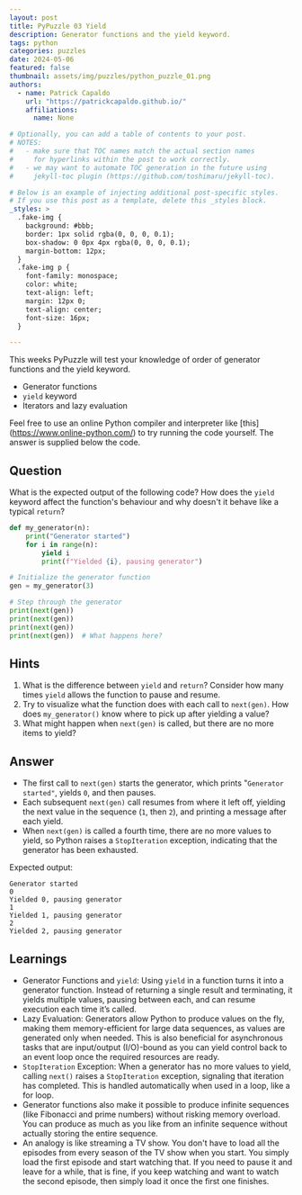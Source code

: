 ```yaml
---
layout: post
title: PyPuzzle 03 Yield
description: Generator functions and the yield keyword.
tags: python
categories: puzzles
date: 2024-05-06
featured: false
thumbnail: assets/img/puzzles/python_puzzle_01.png
authors:
  - name: Patrick Capaldo
    url: "https://patrickcapaldo.github.io/"
    affiliations:
      name: None

# Optionally, you can add a table of contents to your post.
# NOTES:
#   - make sure that TOC names match the actual section names
#     for hyperlinks within the post to work correctly.
#   - we may want to automate TOC generation in the future using
#     jekyll-toc plugin (https://github.com/toshimaru/jekyll-toc).

# Below is an example of injecting additional post-specific styles.
# If you use this post as a template, delete this _styles block.
_styles: >
  .fake-img {
    background: #bbb;
    border: 1px solid rgba(0, 0, 0, 0.1);
    box-shadow: 0 0px 4px rgba(0, 0, 0, 0.1);
    margin-bottom: 12px;
  }
  .fake-img p {
    font-family: monospace;
    color: white;
    text-align: left;
    margin: 12px 0;
    text-align: center;
    font-size: 16px;
  }

---
```


This weeks PyPuzzle will test your knowledge of order of generator functions and the yield keyword.

- Generator functions
- `yield` keyword
- Iterators and lazy evaluation

Feel free to use an online Python compiler and interpreter like [this] (https://www.online-python.com/) to try running the code yourself. The answer is supplied below the code.

## Question

What is the expected output of the following code? How does the `yield` keyword affect the function's behaviour and why doesn't it behave like a typical `return`?

```python
def my_generator(n):
    print("Generator started")
    for i in range(n):
        yield i
        print(f"Yielded {i}, pausing generator")

# Initialize the generator function
gen = my_generator(3)

# Step through the generator
print(next(gen))
print(next(gen))
print(next(gen))
print(next(gen))  # What happens here?

```

## Hints

1. What is the difference between `yield` and `return`? Consider how many times `yield` allows the function to pause and resume.
2. Try to visualize what the function does with each call to `next(gen)`. How does `my_generator()` know where to pick up after yielding a value?
3. What might happen when `next(gen)` is called, but there are no more items to yield?


## Answer

- The first call to `next(gen)` starts the generator, which prints "`Generator started"`, yields `0`, and then pauses.
- Each subsequent `next(gen)` call resumes from where it left off, yielding the next value in the sequence (`1`, then `2`), and printing a message after each yield.
- When `next(gen)` is called a fourth time, there are no more values to yield, so Python raises a `StopIteration` exception, indicating that the generator has been exhausted.

Expected output:

```
Generator started
0
Yielded 0, pausing generator
1
Yielded 1, pausing generator
2
Yielded 2, pausing generator
```

## Learnings

- Generator Functions and `yield`: Using `yield` in a function turns it into a generator function. Instead of returning a single result and terminating, it yields multiple values, pausing between each, and can resume execution each time it’s called.
- Lazy Evaluation: Generators allow Python to produce values on the fly, making them memory-efficient for large data sequences, as values are generated only when needed. This is also beneficial for asynchronous tasks that are input/output (I/O)-bound as you can yield control back to an event loop once the required resources are ready.
- `StopIteration` Exception: When a generator has no more values to yield, calling `next()` raises a `StopIteration` exception, signaling that iteration has completed. This is handled automatically when used in a loop, like a for loop.
- Generator functions also make it possible to produce infinite sequences (like Fibonacci and prime numbers) without risking memory overload. You can produce as much as you like from an infinite sequence without actually storing the entire sequence.
- An analogy is like streaming a TV show. You don't have to load all the episodes from every season of the TV show when you start. You simply load the first episode and start watching that. If you need to pause it and leave for a while, that is fine, if you keep watching and want to watch the second episode, then simply load it once the first one finishes.